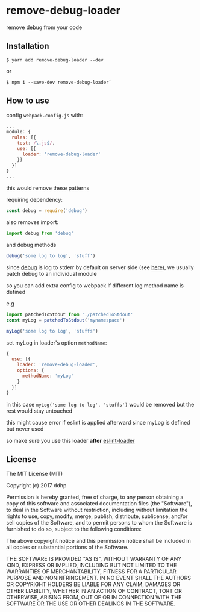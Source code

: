 # remove-debug-loader

remove [debug](https://github.com/visionmedia/debug) from your code

## Installation
```
$ yarn add remove-debug-loader --dev
```
or
```
$ npm i --save-dev remove-debug-loader`
```

## How to use
config `webpack.config.js` with:

```js
...
module: {
  rules: [{
    test: /\.js$/,
    use: [{
      loader: 'remove-debug-loader'
    }]
  }]
}
...
```

this would remove these patterns

requiring dependency:

```js
const debug = require('debug')
```

also removes import:

```js
import debug from 'debug'
```

and debug methods

```js
debug('some log to log', 'stuff')
```

since [debug](https://github.com/visionmedia/debug) is log to stderr by default on server side (see [here](https://github.com/visionmedia/debug#output-streams)), we usually patch debug to an individual module

so you can add extra config to webpack if different log method name is defined

e.g

```js
import patchedToStdout from './patchedToStdout'
const myLog = patchedToStdout('mynamespace')

myLog('some log to log', 'stuffs')
```

set myLog in loader's option `methodName`:
```js
{
  use: [{
    loader: 'remove-debug-loader',
    options: {
      methodName: 'myLog'
    }
  }]
}
```

in this case `myLog('some log to log', 'stuffs')` would be removed but the rest would stay untouched

this might cause error if eslint is applied afterward since myLog is defined but never used

so make sure you use this loader **after** [eslint-loader](https://github.com/MoOx/eslint-loader)

## License

The MIT License (MIT)

Copyright (c) 2017 ddhp

Permission is hereby granted, free of charge, to any person obtaining a copy of
this software and associated documentation files (the "Software"), to deal in
the Software without restriction, including without limitation the rights to
use, copy, modify, merge, publish, distribute, sublicense, and/or sell copies of
the Software, and to permit persons to whom the Software is furnished to do so,
subject to the following conditions:

The above copyright notice and this permission notice shall be included in all
copies or substantial portions of the Software.

THE SOFTWARE IS PROVIDED "AS IS", WITHOUT WARRANTY OF ANY KIND, EXPRESS OR
IMPLIED, INCLUDING BUT NOT LIMITED TO THE WARRANTIES OF MERCHANTABILITY, FITNESS
FOR A PARTICULAR PURPOSE AND NONINFRINGEMENT. IN NO EVENT SHALL THE AUTHORS OR
COPYRIGHT HOLDERS BE LIABLE FOR ANY CLAIM, DAMAGES OR OTHER LIABILITY, WHETHER
IN AN ACTION OF CONTRACT, TORT OR OTHERWISE, ARISING FROM, OUT OF OR IN
CONNECTION WITH THE SOFTWARE OR THE USE OR OTHER DEALINGS IN THE SOFTWARE.
